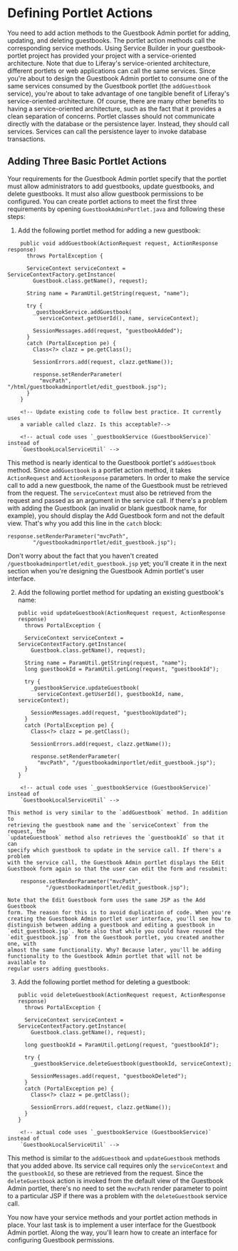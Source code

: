 # Defining Portlet Actions [](id=defining-portlet-actions)

You need to add action methods to the Guestbook Admin portlet for adding,
updating, and deleting guestbooks. The portlet action methods call the
corresponding service methods. Using Service Builder in your guestbook-portlet
project has provided your project with a service-oriented architecture. Note
that due to Liferay's service-oriented architecture, different portlets or web
applications can call the same services. Since you're about to design the
Guestbook Admin portlet to consume one of the same services consumed by the
Guestbook portlet (the `addGuestbook` service), you're about to take advantage
of one tangible benefit of Liferay's service-oriented architecture. Of course,
there are many other benefits to having a service-oriented architecture, such as
the fact that it provides a clean separation of concerns. Portlet classes should
not communicate directly with the database or the persistence layer. Instead,
they should call services. Services can call the persistence layer to
invoke database transactions.

## Adding Three Basic Portlet Actions [](id=adding-three-basic-portlet-actions)

Your requirements for the Guestbook Admin portlet specify that the portlet must
allow administrators to add guestbooks, update guestbooks, and delete
guestbooks. It must also allow guestbook permissions to be configured. You can
create portlet actions to meet the first three requirements by opening
`GuestbookAdminPortlet.java` and following these steps:

1.  Add the following portlet method for adding a new guestbook:

<!-- Existing code missing SystemException as well. Has this been deprecated? -->

        public void addGuestbook(ActionRequest request, ActionResponse response)
          throws PortalException {

          ServiceContext serviceContext = ServiceContextFactory.getInstance(
            Guestbook.class.getName(), request);

          String name = ParamUtil.getString(request, "name");

          try {
            _guestbookService.addGuestbook(
              serviceContext.getUserId(), name, serviceContext);

            SessionMessages.add(request, "guestbookAdded");
          }
          catch (PortalException pe) {
            Class<?> clazz = pe.getClass();

            SessionErrors.add(request, clazz.getName());

            response.setRenderParameter(
              "mvcPath", "/html/guestbookadminportlet/edit_guestbook.jsp");
          }
        }
        
<!--
        public void addGuestbook(ActionRequest request, ActionResponse response)
                        throws PortalException, SystemException {

                ServiceContext serviceContext = ServiceContextFactory.getInstance(
                                Guestbook.class.getName(), request);

                String name = ParamUtil.getString(request, "name");

                try {
                        GuestbookLocalServiceUtil.addGuestbook(serviceContext.getUserId(),
                                        name, serviceContext);
                        
                        SessionMessages.add(request, "guestbookAdded");
                } catch (PortalException e) {
                        SessionErrors.add(request, e.getClass().getName());

                        response.setRenderParameter("mvcPath",
                                        "/html/guestbookadminportlet/edit_guestbook.jsp");
                }
        }
        -->
        
        <!-- Update existing code to follow best practice. It currently uses 
        a variable called clazz. Is this acceptable?-->

        <!-- actual code uses `_guestbookService (GuestbookService)` instead of 
        `GuestbookLocalServiceUtil` -->

This method is nearly identical to the Guestbook portlet's `addGuestbook`
method. Since `addGuestbook` is a portlet action method, it takes
`ActionRequest` and `ActionResponse` parameters. In order to make the
service call to add a new guestbook, the name of the Guestbook must be
retrieved from the request. The `serviceContext` must also be retrieved from
the request and passed as an argument in the service call. If there's a
problem with adding the Guestbook (an invalid or blank guestbook name, for
example), you should display the Add Guestbook form and not the default
view. That's why you add this line in the `catch` block:

    response.setRenderParameter("mvcPath",
            "/guestbookadminportlet/edit_guestbook.jsp");

Don't worry about the fact that you haven't created
`/guestbookadminportlet/edit_guestbook.jsp` yet; you'll create it in
the next section when you're designing the Guestbook Admin portlet's user
interface.

2.  Add the following portlet method for updating an existing guestbook's name:

        public void updateGuestbook(ActionRequest request, ActionResponse response)
          throws PortalException {

          ServiceContext serviceContext = ServiceContextFactory.getInstance(
            Guestbook.class.getName(), request);

          String name = ParamUtil.getString(request, "name");
          long guestbookId = ParamUtil.getLong(request, "guestbookId");

          try {
            _guestbookService.updateGuestbook(
              serviceContext.getUserId(), guestbookId, name, serviceContext);

            SessionMessages.add(request, "guestbookUpdated");
          }
          catch (PortalException pe) {
            Class<?> clazz = pe.getClass();

            SessionErrors.add(request, clazz.getName());

            response.setRenderParameter(
              "mvcPath", "/guestbookadminportlet/edit_guestbook.jsp");
          }
        }
<!--
        public void updateGuestbook(ActionRequest request, ActionResponse response)
                        throws PortalException, SystemException {

                ServiceContext serviceContext = ServiceContextFactory.getInstance(
                                Guestbook.class.getName(), request);

                String name = ParamUtil.getString(request, "name");
                long guestbookId = ParamUtil.getLong(request, "guestbookId");

                try {
                        GuestbookLocalServiceUtil.updateGuestbook(serviceContext.getUserId(), 
                                guestbookId, name, serviceContext);
                        
                        SessionMessages.add(request, "guestbookUpdated");
                } catch (PortalException pe) {
                        SessionErrors.add(request, pe.getClass().getName());

                        response.setRenderParameter("mvcPath",
                                        "/html/guestbookadminportlet/edit_guestbook.jsp");
                }
        }
-->
        
        <!-- actual code uses `_guestbookService (GuestbookService)` instead of 
        `GuestbookLocalServiceUtil` -->

    This method is very similar to the `addGuestbook` method. In addition to
    retrieving the guestbook name and the `serviceContext` from the request, the
    `updateGuestbook` method also retrieves the `guestbookId` so that it can
    specify which guestbook to update in the service call. If there's a problem
    with the service call, the Guestbook Admin portlet displays the Edit
    Guestbook form again so that the user can edit the form and resubmit:

        response.setRenderParameter("mvcPath",
                "/guestbookadminportlet/edit_guestbook.jsp");

    Note that the Edit Guestbook form uses the same JSP as the Add Guestbook
    form. The reason for this is to avoid duplication of code. When you're
    creating the Guestbook Admin portlet user interface, you'll see how to
    distinguish between adding a guestbook and editing a guestbook in
    `edit_guestbook.jsp`. Note also that while you could have reused the
    `edit_guestbook.jsp` from the Guestbook portlet, you created another one, with
    almost the same functionality. Why? Because later, you'll be adding
    functionality to the Guestbook Admin portlet that will not be available to
    regular users adding guestbooks. 

3.  Add the following portlet method for deleting a guestbook:

        public void deleteGuestbook(ActionRequest request, ActionResponse response)
          throws PortalException {

          ServiceContext serviceContext = ServiceContextFactory.getInstance(
            Guestbook.class.getName(), request);

          long guestbookId = ParamUtil.getLong(request, "guestbookId");

          try {
            _guestbookService.deleteGuestbook(guestbookId, serviceContext);

            SessionMessages.add(request, "guestbookDeleted");
          }
          catch (PortalException pe) {
            Class<?> clazz = pe.getClass();

            SessionErrors.add(request, clazz.getName());
          }
        }

<!-- No SystemException in actual code -->

<!--/guestbookadminportlet
        public void deleteGuestbook(ActionRequest request, ActionResponse response)
                        throws PortalException, SystemException {

                ServiceContext serviceContext = ServiceContextFactory.getInstance(
                                Guestbook.class.getName(), request);

                long guestbookId = ParamUtil.getLong(request, "guestbookId");
                
                try {
                        GuestbookLocalServiceUtil.deleteGuestbook(guestbookId, serviceContext);
                        
                        SessionMessages.add(request, "guestbookDeleted");
                } catch (PortalException pe) {
                        SessionErrors.add(request, pe.getClass().getName());
                }
        }
-->

        <!-- actual code uses `_guestbookService (GuestbookService)` instead of 
        `GuestbookLocalServiceUtil` -->

This method is similar to the `addGuestbook` and `updateGuestbook` methods
that you added above. Its service call requires only the `serviceContext`
and the `guestbookId`, so these are retrieved from the request. Since the
`deleteGuestbook` action is invoked from the default view of the
Guestbook Admin portlet, there's no need to set the `mvcPath` render
parameter to point to a particular JSP if there was a problem with the
`deleteGuestbook` service call.

You now have your service methods and your portlet action methods in place. Your
last task is to implement a user interface for the Guestbook Admin portlet.
Along the way, you'll learn how to create an interface for configuring Guestbook
permissions.

